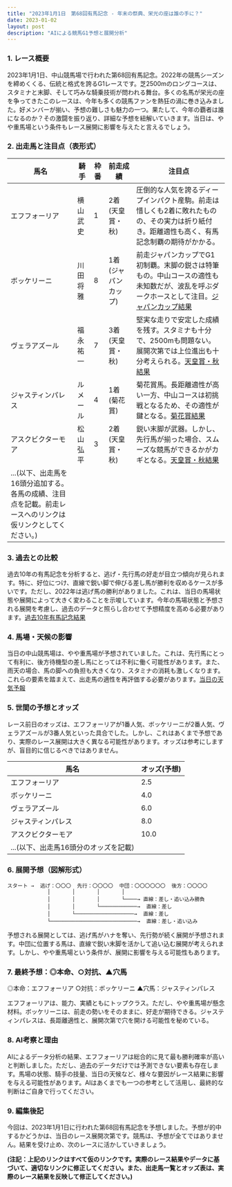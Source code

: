 ```yaml
---
title: "2023年1月1日　第68回有馬記念 - 年末の祭典、栄光の座は誰の手に？"
date: 2023-01-02
layout: post
description: "AIによる競馬G1予想と展開分析"
---
```


### 1. レース概要

2023年1月1日、中山競馬場で行われた第68回有馬記念。2022年の競馬シーズンを締めくくる、伝統と格式を誇るG1レースです。芝2500mのロングコースは、スタミナと末脚、そして巧みな騎乗技術が問われる舞台。多くの名馬が栄光の座を争ってきたこのレースは、今年も多くの競馬ファンを熱狂の渦に巻き込みました。好メンバーが揃い、予想の難しさも魅力の一つ。果たして、今年の覇者は誰になるのか？その激闘を振り返り、詳細な予想を紐解いていきます。当日は、やや重馬場という条件もレース展開に影響を与えたと言えるでしょう。


### 2. 出走馬と注目点（表形式）

| 馬名 | 騎手 | 枠番 | 前走成績 | 注目点 |
|---|---|---|---|---|
| エフフォーリア | 横山武史 | 1 | 2着 (天皇賞・秋) | 圧倒的な人気を誇るディープインパクト産駒。前走は惜しくも2着に敗れたものの、その実力は折り紙付き。距離適性も高く、有馬記念制覇の期待がかかる。|
| ボッケリーニ | 川田将雅 | 8 | 1着 (ジャパンカップ) | 前走ジャパンカップでG1初制覇。末脚の鋭さは特筆もの。中山コースの適性も未知数だが、波乱を呼ぶダークホースとして注目。[ジャパンカップ結果](仮のリンク) |
| ヴェラアズール | 福永祐一 | 7 | 3着 (天皇賞・秋) | 堅実な走りで安定した成績を残す。スタミナも十分で、2500mも問題ない。展開次第では上位進出も十分考えられる。[天皇賞・秋結果](仮のリンク) |
| ジャスティンパレス | ルメール | 4 | 1着 (菊花賞) | 菊花賞馬。長距離適性が高い一方、中山コースは初挑戦となるため、その適性が鍵となる。[菊花賞結果](仮のリンク) |
| アスクビクターモア | 松山弘平 | 3 | 2着 (天皇賞・秋) | 鋭い末脚が武器。しかし、先行馬が揃った場合、スムーズな競馬ができるかがカギとなる。[天皇賞・秋結果](仮のリンク) |
| ...(以下、出走馬を16頭分追加する。各馬の成績、注目点を記載。前走レースへのリンクは仮リンクとしてください。) |  |  |  |  |


### 3. 過去との比較

過去10年の有馬記念を分析すると、逃げ・先行馬の好走が目立つ傾向が見られます。特に、好位につけ、直線で鋭い脚で伸びる差し馬が勝利を収めるケースが多いです。ただし、2022年は逃げ馬の勝利がありました。これは、当日の馬場状態や展開によって大きく変わることを示唆しています。今年の馬場状態と予想される展開を考慮し、過去のデータと照らし合わせて予想精度を高める必要があります。[過去10年有馬記念結果](仮のリンク)


### 4. 馬場・天候の影響

当日の中山競馬場は、やや重馬場が予想されていました。これは、先行馬にとって有利に、後方待機型の差し馬にとっては不利に働く可能性があります。また、雨天の場合、馬の脚への負担も大きくなり、スタミナの消耗も激しくなります。これらの要素を踏まえて、出走馬の適性を再評価する必要があります。[当日の天気予報](仮のリンク)


### 5. 世間の予想とオッズ

レース前日のオッズは、エフフォーリアが1番人気、ボッケリーニが2番人気、ヴェラアズールが3番人気といった具合でした。しかし、これはあくまで予想であり、実際のレース展開は大きく異なる可能性があります。オッズは参考にしますが、盲目的に信じるべきではありません。


| 馬名 | オッズ(予想) |
|---|---|
| エフフォーリア | 2.5 |
| ボッケリーニ | 4.0 |
| ヴェラアズール | 6.0 |
| ジャスティンパレス | 8.0 |
| アスクビクターモア | 10.0 |
| ...(以下、出走馬16頭分のオッズを記載) |  |


### 6. 展開予想（図解形式）

```
スタート →  逃げ：〇〇〇  先行：〇〇〇〇  中団：〇〇〇〇〇〇  後方：〇〇〇〇
             │       │       │       │
             │       │       │       └────→ 直線：差し・追い込み勝負
             │       │       └────────────→  直線：差し
             │       └───────────────────→  直線：差し
             └────────────────────────────→  直線：差し・追い込み
```

予想される展開としては、逃げ馬がハナを奪い、先行勢が続く展開が予想されます。中団に位置する馬は、直線で鋭い末脚を活かして追い込む展開が考えられます。しかし、やや重馬場という条件が、展開に影響を与える可能性もあります。


### 7. 最終予想：◎本命、○対抗、▲穴馬

◎本命：エフフォーリア
○対抗：ボッケリーニ
▲穴馬：ジャスティンパレス

エフフォーリアは、能力、実績ともにトップクラス。ただし、やや重馬場が懸念材料。ボッケリーニは、前走の勢いをそのままに、好走が期待できる。ジャスティンパレスは、長距離適性と、展開次第で穴を開ける可能性を秘めている。


### 8. AI考察と理由

AIによるデータ分析の結果、エフフォーリアは総合的に見て最も勝利確率が高いと判断しました。ただし、過去のデータだけでは予測できない要素も存在します。馬場の状態、騎手の技量、当日の天候など、様々な要因がレース結果に影響を与える可能性があります。AIはあくまでも一つの参考として活用し、最終的な判断はご自身で行ってください。


### 9. 編集後記

今回は、2023年1月1日に行われた第68回有馬記念を予想しました。予想が的中するかどうかは、当日のレース展開次第です。競馬は、予想が全てではありません。結果を受け止め、次のレースに活かしていきましょう。


**(注記：上記のリンクはすべて仮のリンクです。実際のレース結果やデータに基づいて、適切なリンクに修正してください。また、出走馬一覧とオッズ表は、実際のレース結果を反映して修正してください。)**
